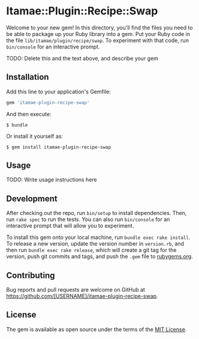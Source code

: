 # Itamae::Plugin::Recipe::Swap

Welcome to your new gem! In this directory, you'll find the files you need to be able to package up your Ruby library into a gem. Put your Ruby code in the file `lib/itamae/plugin/recipe/swap`. To experiment with that code, run `bin/console` for an interactive prompt.

TODO: Delete this and the text above, and describe your gem

## Installation

Add this line to your application's Gemfile:

```ruby
gem 'itamae-plugin-recipe-swap'
```

And then execute:

    $ bundle

Or install it yourself as:

    $ gem install itamae-plugin-recipe-swap

## Usage

TODO: Write usage instructions here

## Development

After checking out the repo, run `bin/setup` to install dependencies. Then, run `rake spec` to run the tests. You can also run `bin/console` for an interactive prompt that will allow you to experiment.

To install this gem onto your local machine, run `bundle exec rake install`. To release a new version, update the version number in `version.rb`, and then run `bundle exec rake release`, which will create a git tag for the version, push git commits and tags, and push the `.gem` file to [rubygems.org](https://rubygems.org).

## Contributing

Bug reports and pull requests are welcome on GitHub at https://github.com/[USERNAME]/itamae-plugin-recipe-swap.

## License

The gem is available as open source under the terms of the [MIT License](https://opensource.org/licenses/MIT).
